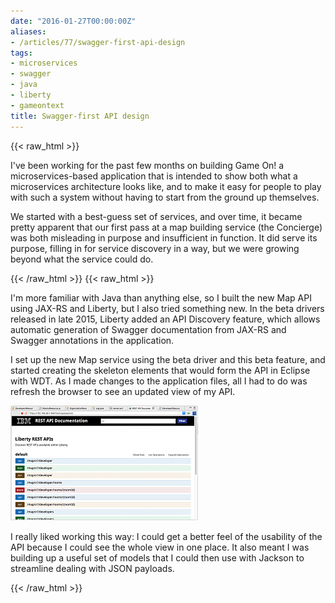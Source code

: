 ```yaml
---
date: "2016-01-27T00:00:00Z"
aliases:
- /articles/77/swagger-first-api-design
tags:
- microservices
- swagger
- java
- liberty
- gameontext
title: Swagger-first API design
---
```

{{< raw_html >}}
<p>I've been working for the past few months on building Game On! a microservices-based application that is intended to show both what a microservices architecture looks like, and to make it easy for people to play with such a system without having to start from the ground up themselves.</p>

<p>We started with a best-guess set of services, and over time, it became pretty apparent that our first pass at a map building service (the Concierge) was both misleading in purpose and insufficient in function. It did serve its purpose, filling in for service discovery in a way, but we were growing beyond what the service could do. </p>
{{< /raw_html >}}
<!--more-->
{{< raw_html >}}
<p>I'm more familiar with Java than anything else, so I built the new Map <span class="caps">API</span> using <span class="caps">JAX</span>-RS and Liberty, but I also tried something new. In the beta drivers released in late 2015, Liberty added an <span class="caps">API</span> Discovery feature, which allows automatic generation of Swagger documentation from <span class="caps">JAX</span>-RS and Swagger annotations in the application.</p>

<p>I set up the new Map service using the beta driver and this beta feature, and started creating the skeleton elements that would form the <span class="caps">API</span> in Eclipse with <span class="caps">WDT</span>. As I made changes to the application files, all I had to do was refresh the browser to see an updated view of my <span class="caps">API</span>. </p>

<p><img src="/images/11t.png" title="WAS Liberty API Discovery feature" alt="WAS Liberty API Discovery feature" /></p>

<p>I really liked working this way: I could get a better feel of the usability of the <span class="caps">API</span> because I could see the whole view in one place. It also meant I was building up a useful set of models that I could then use with Jackson to streamline dealing with <span class="caps">JSON</span> payloads.</p>
{{< /raw_html >}}
